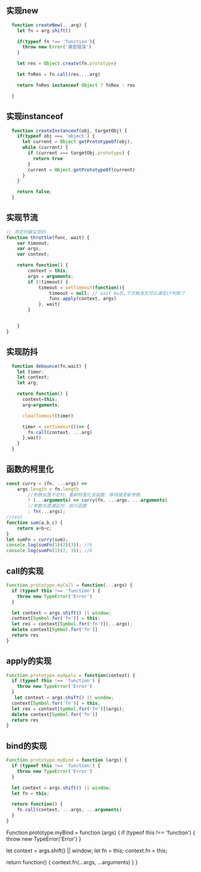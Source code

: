 ## 实现new
```js
  function createNew(...arg) {
    let fn = arg.shift()

    if(typeof fn !== 'function'){
      throw new Error('类型错误')
    }

    let res = Object.create(fn.prototype)

    let fnRes = fn.call(res,...arg)

    return fnRes instanceof Object ? fnRes : res

  }
```

## 实现instanceof
```js
  function createInstanceof(obj, targetObj) {
    if(typeof obj === 'object') {
      let current = Object.getPrototypeOf(obj);
      while (current) {
        if (current === targetObj.prototype) {
          return true
        }
        current = Object.getPrototypeOf(current)
      }
    }

    return false;
  }
```

## 实现节流
```js
// 用定时器实现的
function throttle(func, wait) {
    var timeout;
    var args;
    var context;

    return function() {
        context = this;
        args = arguments;
        if (!timeout) {
            timeout = setTimeout(function(){
                timeout = null; // wait ms后,下次触发又可以满足if判断了
                func.apply(context, args)
            }, wait)
        }


    }
}
```


## 实现防抖
```js
  function debounce(fn,wait) {
    let timer;
    let context;
    let arg;

    return function() {
      context=this;
      arg=arguments;

      clearTimeout(timer)

      timer = setTimeout(()=> {
        fn.call(context, ...arg)
      },wait)
    }
  }
```

## 函数的柯里化
```js
const curry = (fn, ...args) =>
    args.length < fn.length
        //参数长度不足时，重新柯里化该函数，等待接受新参数
        ? (...arguments) => curry(fn, ...args, ...arguments)
        //参数长度满足时，执行函数
        : fn(...args);
//test
function sum(a,b,c) {
    return a+b+c;
}
let sumFn = curry(sum);
console.log(sumFn(1)(2)(3)); //6
console.log(sumFn(1)(2, 3)); //6
```


## call的实现
```js
Function.prototype.myCall = function(...args) {
  if (typeof this !== 'function') {
    throw new TypeError('Error')
  }

  let context = args.shift() || window;
  context[Symbol.for('fn')] = this;
  let res = context[Symbol.for('fn')](...args);
  delete context[Symbol.for('fn')]
  return res
}
```

## apply的实现
```js
Function.prototype.myApply = function(context) {
  if (typeof this !== 'function') {
    throw new TypeError('Error')
  }
   let context = args.shift() || window;
  context[Symbol.for('fn')] = this;
  let res = context[Symbol.for('fn')](args);
  delete context[Symbol.for('fn')]
  return res
}
```
## bind的实现
```js
Function.prototype.myBind = function (args) {
  if (typeof this !== 'function') {
    throw new TypeError('Error')
  }

  let context = args.shift() || window;
  let fn = this;

  return function() {
    fn.call(context, ...args, ...arguments)
  }
}
```
Function.prototype.myBind = function (args) {
  if (typeof this !== 'function') {
    throw new TypeError('Error')
  }

  let context = args.shift() || window;
  let fn = this;
  context.fn = this;


  return function() {
context.fn(...args, ...arguments)
    <!-- fn.call(context, ...args, ...arguments) -->
  }
}
